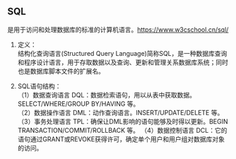 ## SQL
是用于访问和处理数据库的标准的计算机语言。https://www.w3cschool.cn/sql/

1. 定义：  
结构化查询语言(Structured Query Language)简称SQL，是一种数据库查询和程序设计语言，用于存取数据以及查询、更新和管理关系数据库系统；同时也是数据库脚本文件的扩展名。  

2. SQL语句结构：  
（1）数据查询语言 DQL：数据检索语句，用以从表中获取数据。SELECT/WHERE/GROUP BY/HAVING 等。  
（2）数据操作语言 DML：动作查询语言。INSERT/UPDATE/DELETE 等。  
（3）事务处理语言 TPL：确保让DML影响的语句能够及时得以更新。BEGIN TRANSACTION/COMMIT/ROLLBACK 等。
（4）数据控制语言 DCL：它的语句通过GRANT或REVOKE获得许可，确定单个用户和用户组对数据库对象的访问。